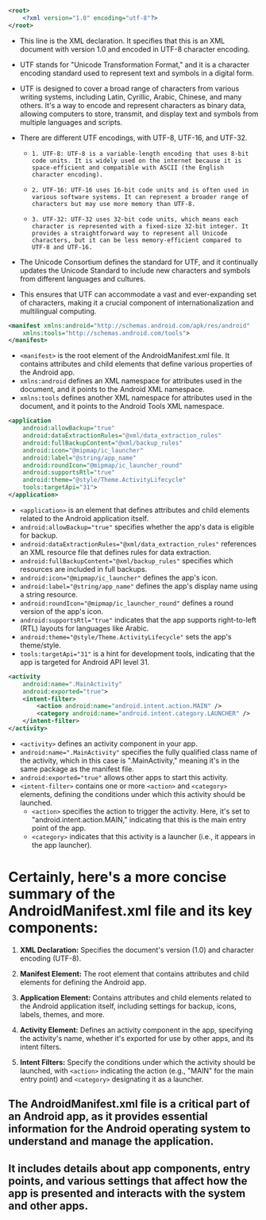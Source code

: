 
```xml
<root>
    <?xml version="1.0" encoding="utf-8"?>
</root>
```
- This line is the XML declaration. It specifies that this is an XML document with version 1.0 and encoded in UTF-8 character encoding.
- UTF stands for "Unicode Transformation Format," and it is a character encoding standard used to represent text and symbols in a digital form. 
- UTF is designed to cover a broad range of characters from various writing systems, including Latin, Cyrillic, Arabic, Chinese, and many others. It's a way to encode and represent characters as binary data, allowing computers to store, transmit, and display text and symbols from multiple languages and scripts. 
- There are different UTF encodings, with UTF-8, UTF-16, and UTF-32.

    -     1. UTF-8: UTF-8 is a variable-length encoding that uses 8-bit code units. It is widely used on the internet because it is space-efficient and compatible with ASCII (the English character encoding).
    -     2. UTF-16: UTF-16 uses 16-bit code units and is often used in various software systems. It can represent a broader range of characters but may use more memory than UTF-8.
    -     3. UTF-32: UTF-32 uses 32-bit code units, which means each character is represented with a fixed-size 32-bit integer. It provides a straightforward way to represent all Unicode characters, but it can be less memory-efficient compared to UTF-8 and UTF-16.
  
- The Unicode Consortium defines the standard for UTF, and it continually updates the Unicode Standard to include new characters and symbols from different languages and cultures. 
- This ensures that UTF can accommodate a vast and ever-expanding set of characters, making it a crucial component of internationalization and multilingual computing.

```xml
<manifest xmlns:android="http://schemas.android.com/apk/res/android"
    xmlns:tools="http://schemas.android.com/tools">
</manifest>
```
- `<manifest>` is the root element of the AndroidManifest.xml file. It contains attributes and child elements that define various properties of the Android app.
- `xmlns:android` defines an XML namespace for attributes used in the document, and it points to the Android XML namespace.
- `xmlns:tools` defines another XML namespace for attributes used in the document, and it points to the Android Tools XML namespace.

```xml
<application
    android:allowBackup="true"
    android:dataExtractionRules="@xml/data_extraction_rules"
    android:fullBackupContent="@xml/backup_rules"
    android:icon="@mipmap/ic_launcher"
    android:label="@string/app_name"
    android:roundIcon="@mipmap/ic_launcher_round"
    android:supportsRtl="true"
    android:theme="@style/Theme.ActivityLifecycle"
    tools:targetApi="31">
</application>
```
- `<application>` is an element that defines attributes and child elements related to the Android application itself.
- `android:allowBackup="true"` specifies whether the app's data is eligible for backup.
- `android:dataExtractionRules="@xml/data_extraction_rules"` references an XML resource file that defines rules for data extraction.
- `android:fullBackupContent="@xml/backup_rules"` specifies which resources are included in full backups.
- `android:icon="@mipmap/ic_launcher"` defines the app's icon.
- `android:label="@string/app_name"` defines the app's display name using a string resource.
- `android:roundIcon="@mipmap/ic_launcher_round"` defines a round version of the app's icon.
- `android:supportsRtl="true"` indicates that the app supports right-to-left (RTL) layouts for languages like Arabic.
- `android:theme="@style/Theme.ActivityLifecycle"` sets the app's theme/style.
- `tools:targetApi="31"` is a hint for development tools, indicating that the app is targeted for Android API level 31.

```xml
<activity
    android:name=".MainActivity"
    android:exported="true">
    <intent-filter>
        <action android:name="android.intent.action.MAIN" />
        <category android:name="android.intent.category.LAUNCHER" />
    </intent-filter>
</activity>
```
- `<activity>` defines an activity component in your app.
- `android:name=".MainActivity"` specifies the fully qualified class name of the activity, which in this case is ".MainActivity," meaning it's in the same package as the manifest file.
- `android:exported="true"` allows other apps to start this activity.
- `<intent-filter>` contains one or more `<action>` and `<category>` elements, defining the conditions under which this activity should be launched.
    - `<action>` specifies the action to trigger the activity. Here, it's set to "android.intent.action.MAIN," indicating that this is the main entry point of the app.
    - `<category>` indicates that this activity is a launcher (i.e., it appears in the app launcher).

# Certainly, here's a more concise summary of the AndroidManifest.xml file and its key components:

1. **XML Declaration:** Specifies the document's version (1.0) and character encoding (UTF-8).

2. **Manifest Element:** The root element that contains attributes and child elements for defining the Android app.

3. **Application Element:** Contains attributes and child elements related to the Android application itself, including settings for backup, icons, labels, themes, and more.

4. **Activity Element:** Defines an activity component in the app, specifying the activity's name, whether it's exported for use by other apps, and its intent filters.

5. **Intent Filters:** Specify the conditions under which the activity should be launched, with `<action>` indicating the action (e.g., "MAIN" for the main entry point) and `<category>` designating it as a launcher.

## The AndroidManifest.xml file is a critical part of an Android app, as it provides essential information for the Android operating system to understand and manage the application. 
## It includes details about app components, entry points, and various settings that affect how the app is presented and interacts with the system and other apps.
